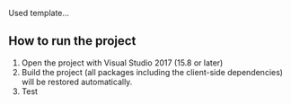 ﻿Used template...

## How to run the project

1. Open the project with Visual Studio 2017 (15.8 or later)
2. Build the project (all packages including the client-side dependencies) will be restored automatically.
3. Test
